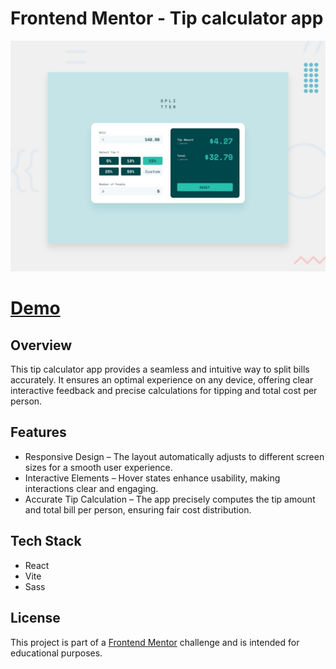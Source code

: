 # Frontend Mentor - Tip calculator app

![Design preview for the Tip calculator app coding challenge](./design/desktop-preview.jpg)

# [Demo](https://fancy-banoffee-3e3ecb.netlify.app/)

## Overview
This tip calculator app provides a seamless and intuitive way to split bills accurately. It ensures an optimal experience on any device, offering clear interactive feedback and precise calculations for tipping and total cost per person.

## Features
- Responsive Design – The layout automatically adjusts to different screen sizes for a smooth user experience.
- Interactive Elements – Hover states enhance usability, making interactions clear and engaging.
- Accurate Tip Calculation – The app precisely computes the tip amount and total bill per person, ensuring fair cost distribution.

## Tech Stack
- React
- Vite
- Sass

## License
This project is part of a [Frontend Mentor](https://www.frontendmentor.io) challenge and is intended for educational purposes.

